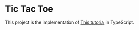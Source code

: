 # Tic Tac Toe

This project is the implementation of [This tutorial](https://reactjs.org/tutorial/tutorial.html) in TypeScript.
